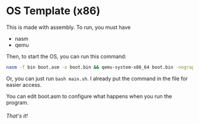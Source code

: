 # OS Template (x86)

This is made with assembly. To run, you must have

- nasm
- qemu

Then, to start the OS, you can run this command:

```sh
nasm -f bin boot.asm -o boot.bin && qemu-system-x86_64 boot.bin -nographic
```

Or, you can just run `bash main.sh`. I already put the command in the file for easier access.

You can edit boot.asm to configure what happens when you run the program.

###### That's it!
